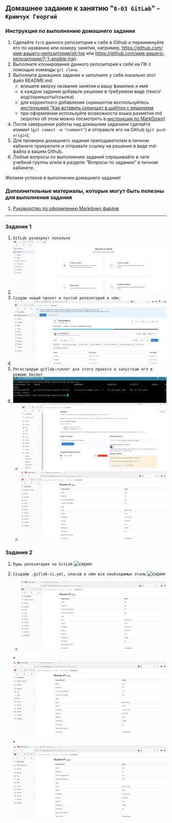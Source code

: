 ## Домашнее задание к занятию "`8-03 GitLab`" - `Кримчук Георгий`


### Инструкция по выполнению домашнего задания

   1. Сделайте `fork` данного репозитория к себе в Github и переименуйте его по названию или номеру занятия, например, https://github.com/имя-вашего-репозитория/git-hw или  https://github.com/имя-вашего-репозитория/7-1-ansible-hw).
   2. Выполните клонирование данного репозитория к себе на ПК с помощью команды `git clone`.
   3. Выполните домашнее задание и заполните у себя локально этот файл README.md:
      - впишите вверху название занятия и вашу фамилию и имя
      - в каждом задании добавьте решение в требуемом виде (текст/код/скриншоты/ссылка)
      - для корректного добавления скриншотов воспользуйтесь [инструкцией "Как вставить скриншот в шаблон с решением](https://github.com/netology-code/sys-pattern-homework/blob/main/screen-instruction.md)
      - при оформлении используйте возможности языка разметки md (коротко об этом можно посмотреть в [инструкции  по MarkDown](https://github.com/netology-code/sys-pattern-homework/blob/main/md-instruction.md))
   4. После завершения работы над домашним заданием сделайте коммит (`git commit -m "comment"`) и отправьте его на Github (`git push origin`);
   5. Для проверки домашнего задания преподавателем в личном кабинете прикрепите и отправьте ссылку на решение в виде md-файла в вашем Github.
   6. Любые вопросы по выполнению заданий спрашивайте в чате учебной группы и/или в разделе “Вопросы по заданию” в личном кабинете.
   
Желаем успехов в выполнении домашнего задания!
   
### Дополнительные материалы, которые могут быть полезны для выполнения задания

1. [Руководство по оформлению Markdown файлов](https://gist.github.com/Jekins/2bf2d0638163f1294637#Code)

---

### Задание 1

1. `GitLab развернут локально`
2. ![image](https://github.com/George210890/8.03/blob/main/Screenshot_1.png)
3. `Создаю новый проект и пустой репозиторий в нём.`
4. ![image](https://github.com/George210890/8.03/blob/main/Screenshot_2.png)
5. `Регистрирую gitlab-runner для этого проекта и запусткаю его в режиме Docker`
6. ![image](https://github.com/George210890/8.03/blob/main/Screenshot_3.png)
   * ![image](https://github.com/George210890/8.03/blob/main/Screenshot_4.png)
   * ![image](https://github.com/George210890/8.03/blob/main/Screenshot_5.png)

### Задание 2

1. `Пушь репозитория на GitLab` ![скрин](img/2-1.png)  
2. `Создайю .gitlab-ci.yml, описав в нём все необходимые этапы` ![скрин](img/2-2.png)
   * ![image](https://github.com/George210890/8.03/blob/main/Screenshot_5.png)

   *![image](https://github.com/George210890/8.03/blob/main/Screenshot_5.png)

   *![image](https://github.com/George210890/8.03/blob/main/Screenshot_5.png)

